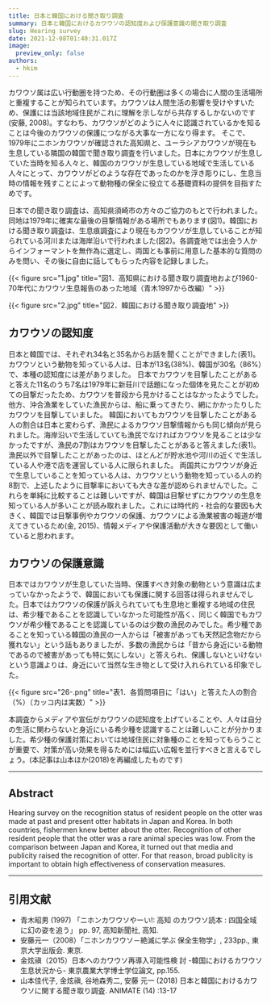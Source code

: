 ```yaml
---
title: 日本と韓国における聞き取り調査
summary: 日本と韓国におけるカワウソの認知度および保護意識の聞き取り調査
slug: Hearing survey
date: 2021-12-08T01:40:31.017Z
image:
  preview_only: false
authors:
  - hkim
---
```

カワウソ属は広い行動圏を持つため、その行動圏は多くの場合に人間の生活場所と重複することが知られています。カワウソは人間生活の影響を受けやすいため、保護には当該地域住民がこれに理解を示しながら共存するしかないのです(安藤, 2008)。すなわち、カワウソがどのように人々に認識されているかを知ることは今後のカワウソの保護につながる大事な一方になり得ます。
そこで、1979年にニホンカワウソが確認された高知県と、ユーラシアカワウソが現在も生息している隣国の韓国で聞き取り調査を行いました。日本にカワウソが生息していた当時を知る人々と、韓国のカワウソが生息している地域で生活している人々にとって、カワウソがどのような存在であったのかを浮き彫りにし、生息当時の情報を残すことによって動物種の保全に役立てる基礎資料の提供を目指すためです。

日本での聞き取り調査は、高知県須崎市の方々のご協力のもとで行われました。同地は1979年に確実な最後の目撃情報がある場所でもあります(図1)。韓国における聞き取り調査は、生息痕調査により現在もカワウソが生息していることが知られている河川または海岸沿いで行われました(図2)。各調査地では出会う人からインフォーマントを無作為に選定し、両国とも事前に用意した基本的な質問のみを問い、その後に自由に話してもらった内容を記録しました。

{{< figure src="1.jpg" title="図1．高知県における聞き取り調査地および1960-70年代にカワウソ生息報告のあった地域（青木1997から改編）" >}}

{{< figure src="2.jpg" title="図2．韓国における聞き取り調査地" >}}

## カワウソの認知度

日本と韓国では、それぞれ34名と35名からお話を聞くことができました(表1)。カワウソという動物を知っている人は、日本が13名(38%)、韓国が30名（86%）で、本種の認知度には差がありました。
日本でカワウソを目撃したことがあると答えた11名のうち7名は1979年に新荘川で話題になった個体を見たことが初めての目撃だったため、カワウソを普段から見かけることはなかったようでした。他方、沖合漁業をしていた漁民からは、船に乗ってきたり、網にかかったりしたカワウソを目撃していました。
韓国においてもカワウソを目撃したことがある人の割合は日本と変わらず、漁民によるカワウソ目撃情報からも同じ傾向が見られました。海岸沿いで生活していても漁民でなければカワウソを見ることは少なかったですが、漁民の7割はカワウソを目撃したことがあると答えました(表1)。漁民以外で目撃したことがあったのは、ほとんどが貯水池や河川の近くで生活している人や港で店を運営している人に限られました。
両国共にカワウソが身近で生息していることを知っている人は、カワウソという動物を知っている人の約8割で、上述したように目撃率においても大きな差が認められませんでした。これらを単純に比較することは難しいですが、韓国は目撃せずにカワウソの生息を知っている人が多いことが読み取れました。これには時代的・社会的な要因も大きく、韓国では目撃事例やカワウソの保護、カワウソによる漁業被害の報道が増えてきているため(金, 2015)、情報メディアや保護活動が大きな要因として働いていると思われます。

## カワウソの保護意識

日本ではカワウソが生息していた当時、保護すべき対象の動物という意識は広まっていなかったようで、韓国においても保護に関する回答は得られませんでした。日本ではカワウソの保護が訴えられていても生息地と重複する地域の住民は、希少種であることを認識していなかった可能性が高く、同じく韓国でもカワウソが希少種であることを認識しているのは少数の漁民のみでした。希少種であることを知っている韓国の漁民の一人からは「被害があっても天然記念物だから獲れない」という話もありましたが、多数の漁民からは「昔から身近にいる動物であるので被害があっても特に気にしない」と答えられ、保護しないといけないという意識よりは、身近にいて当然な生き物として受け入れられている印象でした。

{{< figure src="26-.png" title="表1．各質問項目に「はい」と答えた人の割合（%）（カッコ内は実数）" >}}

本調査からメディアや宣伝がカワウソの認知度を上げていることや、人々は自分の生活に関わらないと身近にいる希少種を認識することは難しいことが分かりました。希少種の保護対策においては地域住民に対象種のことを知ってもらうことが重要で、対策が高い効果を得るためには幅広い広報を並行すべきと言えるでしょう。(本記事は山本ほか(2018)を再編成したものです)

- - -

## Abstract

Hearing survey on the recognition status of resident people on the otter was made at past and present otter habitats in Japan and Korea. In both countries, fishermen knew better about the otter. Recognition of other resident people that the otter was a rare animal species was low. From the comparison between Japan and Korea, it turned out that media and publicity raised the recognition of otter. For that reason, broad publicity is important to obtain high effectiveness of conservation measures.

- - -

## 引用文献

* 青木昭男 (1997) 「ニホンカワウソやーい!: 高知 のカワウソ読本 : 四国全域に幻の姿を追う」 pp. 97, 高知新聞社, 高知.
* 安藤元一（2008）「ニホンカワウソ－絶滅に学ぶ 保全生物学」, 233pp., 東京大学出版会. 東京.
* 金炫禛（2015）日本へのカワウソ再導入可能性検 討 -韓国におけるカワウソ生息状況から- 東京農業大学博士学位論文, pp.155.
* 山本佳代子, 金炫禛, 谷地森秀二, 安藤 元一 (2018) 日本と韓国におけるカワウソに関する聞き取り調査. ANIMATE (14) :13-17